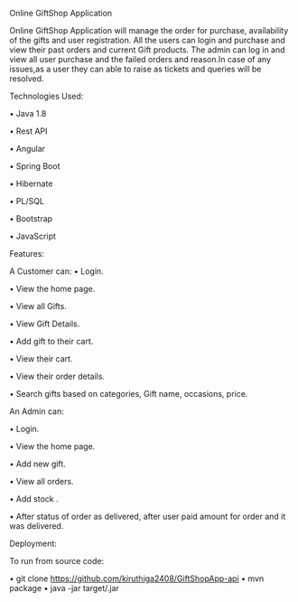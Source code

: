 Online GiftShop  Application


Online GiftShop Application will manage the order for purchase, availability of the gifts and user registration. All the users can login and purchase and view their past orders and current Gift products. The admin can log in and view all user purchase and the failed orders and reason.In case of any issues,as a user they can able to raise as tickets and queries will be resolved.


Technologies Used:


• Java 1.8 

• Rest API

• Angular

• Spring Boot

• Hibernate 

• PL/SQL

• Bootstrap

• JavaScript



Features:


A Customer can: 
• Login. 

• View the home page.

• View all Gifts.

• View Gift  Details.

• Add gift  to their cart.

• View their cart.

• View their order details.

• Search gifts based on categories, Gift name, occasions, price.


An Admin can:


• Login.

• View the home page.

• Add new gift. 

• View all orders.

• Add stock .


• After status of order as delivered, after user paid amount for order and it was delivered.


Deployment:


To run from source code:

• git clone https://github.com/kiruthiga2408/GiftShopApp-api • mvn package • java -jar target/.jar


